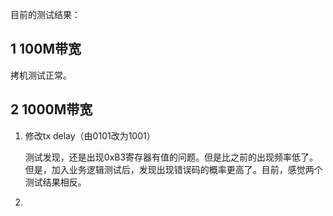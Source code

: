 目前的测试结果：

## 1 100M带宽

拷机测试正常。

## 2 1000M带宽

1. 修改tx delay（由0101改为1001）

    测试发现，还是出现0xB3寄存器有值的问题。但是比之前的出现频率低了。但是，加入业务逻辑测试后，发现出现错误码的概率更高了。目前，感觉两个测试结果相反。

2. 
